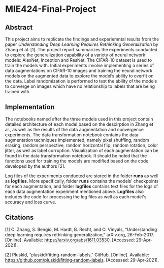 # MIE424-Final-Project
## Abstract 
This project aims to replicate the findings and experiemntal results from the paper _Understanding Deep Learning Requires Rethinking Generalization_ by Zhang et al. [1]. The project report summarizes the experiments conducted to explore the generalization capability of a variety of neural network models: AlexNet, Inception and ResNet. The CIFAR-10 dataset is used to train the models with. Initial experiments involve implementing a series of data augmentations on CIFAR-10 images and training the neural network models on the augmented data to explore the model’s ability to overfit on the data. Label randomization is performed to test the ability of the models to converge on images which have no relationship to labels that are being trained with. 
## Implementation 

The notebooks named after the three models used in this project contain detailed architecture of each model based on the descirption in Zhang et al., as well as the results of the data augmentation and convergence experiments. The data transformation notebook contains the data augmentation techniques implemented, namely pixel shuffling, random erasing, random perspective, random horizontal flip, random rotation, color jitter, as well as label corruption. Visualization of each augmentation can be found in the data transformation notebook. It should be noted that the functions used for training the models are modified based on the code developed by the authors [2]. 

Log files of the experiments conducted are stored in the folder **runs** as well as **logfiles**. More specifically, folder **runs** contains the models' checkpoints for each augmentation, and folder **logfiles** contains text files for the logs of each data augmentation experiment mentioned above. **Logfiles** also includes the code for processing the log files as well as each model's accuracy and loss curve. 

## Citations  
[1] C. Zhang, S. Bengio, M. Hardt, B. Recht, and O. Vinyals, “Understanding deep learning requires rethinking generalization,” arXiv.org, 26-Feb-2017. [Online]. Available: https://arxiv.org/abs/1611.03530. [Accessed: 29-Apr-2021].

[2] Pluskid, “pluskid/fitting-random-labels,” GitHub. [Online]. Available: https://github.com/pluskid/fitting-random-labels. [Accessed: 29-Apr-2021].
